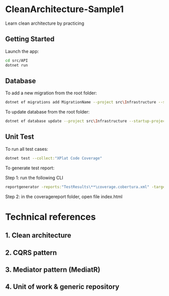 # CleanArchitecture-Sample1
 Learn clean architecture by practicing


## Getting Started

Launch the app:
```bash
cd src/API
dotnet run
```


## Database

To add a new migration from the root folder:

```bash
dotnet ef migrations add MigrationName --project src\Infrastructure --startup-project src\API --output-dir Database\Migrations
```

To update database from the root folder:
```bash
dotnet ef database update --project src\Infrastructure --startup-project src\API
```

## Unit Test

To run all test cases:

```bash
dotnet test --collect:"XPlat Code Coverage"
```

To generate test report:

Step 1: run the following CLI
```bash
reportgenerator -reports:"TestResults\**\coverage.cobertura.xml" -targetdir:"coveragereport" -reporttypes:Html
```

Step 2: in the coveragereport folder, open file index.html




# Technical references
## 1. Clean architecture
## 2. CQRS pattern
## 3. Mediator pattern (MediatR)
## 4. Unit of work & generic repository


